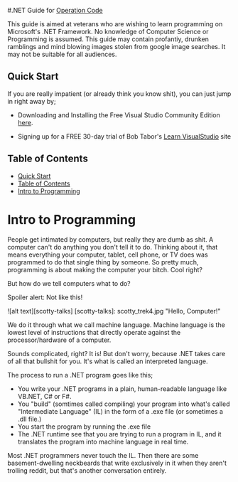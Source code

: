 #.NET Guide for [Operation Code](http://operationcode.org)

This guide is aimed at veterans who are wishing to learn programming on Microsoft's .NET Framework. No knowledge of Computer Science or Programming is assumed. This guide may contain profantiy, drunken ramblings and mind blowing images stolen from google image searches. It may not be suitable for all audiences.

## Quick Start

If you are really impatient  (or already think you know shit), you can just jump in right away by;

- Downloading and Installing the Free Visual Studio Community Edition [here](https://www.visualstudio.net).

- Signing up for a FREE 30-day trial of Bob Tabor's [Learn VisualStudio](http://www.learnvisualstudio.com) site

## Table of Contents
- [Quick Start](#quick-start)
- [Table of Contents](#table-of-contents)
- [Intro to Programming](#intro-to-programming)


# Intro to Programming

People get intimated by computers, but really they are dumb as shit. A computer can't do anything you don't tell it to do.
Thinking about it, that means everything your computer, tablet, cell phone, or TV does was programmed to do that single thing by someone.
So pretty much, programming is about making the computer your bitch. Cool right?

But how do we tell computers what to do?

Spoiler alert: Not like this!

![alt text][scotty-talks]
[scotty-talks]: scotty_trek4.jpg "Hello, Computer!"

We do it through what we call machine language. Machine language is the lowest level of instructions that directly operate against the processor/hardware of a computer.

Sounds complicated, right? It is! But don't worry, because .NET takes care of all that bullshit for you. It's what is called an interpreted language.

The process to run a .NET program goes like this;
- You write your .NET programs in a plain, human-readable language like VB.NET, C# or F#.
- You "build" (somtimes called compiling) your program into what's called "Intermediate Language" (IL) in the form of a .exe file (or sometimes a .dll file.)
- You start the program by running the .exe file
- The .NET runtime see that you are trying to run a program in IL, and it translates the program into machine language in real time.

Most .NET programmers never touch the IL. Then there are some basement-dwelling neckbeards that write exclusively in it when they aren't trolling reddit, but that's another conversation entirely.
